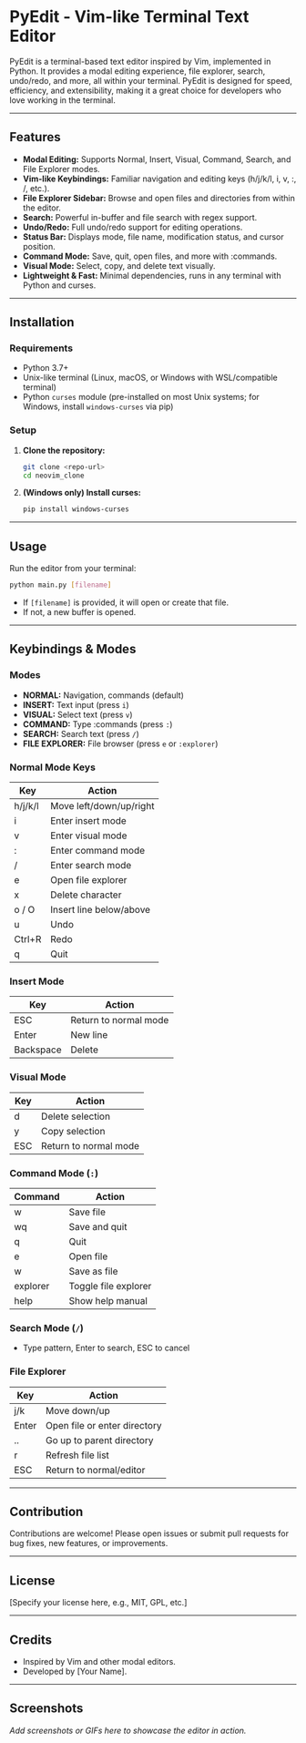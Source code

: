  # PyEdit - Vim-like Terminal Text Editor

PyEdit is a terminal-based text editor inspired by Vim, implemented in Python. It provides a modal editing experience, file explorer, search, undo/redo, and more, all within your terminal. PyEdit is designed for speed, efficiency, and extensibility, making it a great choice for developers who love working in the terminal.

---

## Features

- **Modal Editing:** Supports Normal, Insert, Visual, Command, Search, and File Explorer modes.
- **Vim-like Keybindings:** Familiar navigation and editing keys (h/j/k/l, i, v, :, /, etc.).
- **File Explorer Sidebar:** Browse and open files and directories from within the editor.
- **Search:** Powerful in-buffer and file search with regex support.
- **Undo/Redo:** Full undo/redo support for editing operations.
- **Status Bar:** Displays mode, file name, modification status, and cursor position.
- **Command Mode:** Save, quit, open files, and more with :commands.
- **Visual Mode:** Select, copy, and delete text visually.
- **Lightweight & Fast:** Minimal dependencies, runs in any terminal with Python and curses.

---

## Installation

### Requirements
- Python 3.7+
- Unix-like terminal (Linux, macOS, or Windows with WSL/compatible terminal)
- Python `curses` module (pre-installed on most Unix systems; for Windows, install `windows-curses` via pip)

### Setup
1. **Clone the repository:**
   ```bash
   git clone <repo-url>
   cd neovim_clone
   ```
2. **(Windows only) Install curses:**
   ```bash
   pip install windows-curses
   ```

---

## Usage

Run the editor from your terminal:

```bash
python main.py [filename]
```
- If `[filename]` is provided, it will open or create that file.
- If not, a new buffer is opened.

---

## Keybindings & Modes

### Modes
- **NORMAL:** Navigation, commands (default)
- **INSERT:** Text input (press `i`)
- **VISUAL:** Select text (press `v`)
- **COMMAND:** Type :commands (press `:`)
- **SEARCH:** Search text (press `/`)
- **FILE EXPLORER:** File browser (press `e` or `:explorer`)

### Normal Mode Keys
| Key         | Action                        |
|-------------|------------------------------|
| h/j/k/l     | Move left/down/up/right      |
| i           | Enter insert mode            |
| v           | Enter visual mode            |
| :           | Enter command mode           |
| /           | Enter search mode            |
| e           | Open file explorer           |
| x           | Delete character             |
| o / O       | Insert line below/above      |
| u           | Undo                         |
| Ctrl+R      | Redo                         |
| q           | Quit                         |

### Insert Mode
| Key         | Action                        |
|-------------|------------------------------|
| ESC         | Return to normal mode        |
| Enter       | New line                     |
| Backspace   | Delete                       |

### Visual Mode
| Key         | Action                        |
|-------------|------------------------------|
| d           | Delete selection             |
| y           | Copy selection               |
| ESC         | Return to normal mode        |

### Command Mode (`:`)
| Command         | Action                        |
|-----------------|------------------------------|
| w               | Save file                    |
| wq              | Save and quit                |
| q               | Quit                         |
| e <file>        | Open file                    |
| w <file>        | Save as file                 |
| explorer        | Toggle file explorer         |
| help            | Show help manual             |

### Search Mode (`/`)
- Type pattern, Enter to search, ESC to cancel

### File Explorer
| Key         | Action                        |
|-------------|------------------------------|
| j/k         | Move down/up                 |
| Enter       | Open file or enter directory |
| ..          | Go up to parent directory    |
| r           | Refresh file list            |
| ESC         | Return to normal/editor      |

---

## Contribution

Contributions are welcome! Please open issues or submit pull requests for bug fixes, new features, or improvements.

---

## License

[Specify your license here, e.g., MIT, GPL, etc.]

---

## Credits

- Inspired by Vim and other modal editors.
- Developed by [Your Name].

---

## Screenshots

_Add screenshots or GIFs here to showcase the editor in action._
